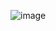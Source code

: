 ![image](https://github.com/rupert08/StockManagementSystem/assets/127295503/b6e28592-aaa3-4fb0-a964-668eb7d50f06)
